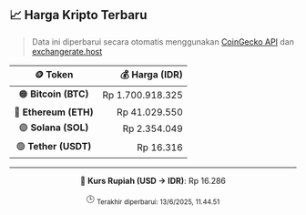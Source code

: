 

<!-- HARGA_KRIPTO -->
## 📈 Harga Kripto Terbaru

> Data ini diperbarui secara otomatis menggunakan [CoinGecko API](https://www.coingecko.com/) dan [exchangerate.host](https://exchangerate.host/)

<div align="center">

| 🪙 Token | 💰 Harga (IDR) |
|:------:|---------------:|
| 🟠 **Bitcoin (BTC)**   | Rp 1.700.918.325 |
| 🔵 **Ethereum (ETH)**  | Rp 41.029.550 |
| 🟣 **Solana (SOL)**    | Rp 2.354.049 |
| 🟢 **Tether (USDT)**   | Rp 16.316 |

---

💱 **Kurs Rupiah (USD → IDR)**: Rp 16.286

🕒 <sub>Terakhir diperbarui: 13/6/2025, 11.44.51</sub>

</div>
<!-- /HARGA_KRIPTO -->